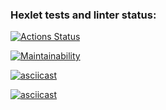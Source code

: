 ### Hexlet tests and linter status:
[![Actions Status](https://github.com/P-Solod/python-project-49/actions/workflows/hexlet-check.yml/badge.svg)](https://github.com/P-Solod/python-project-49/actions)

[![Maintainability](https://api.codeclimate.com/v1/badges/e9fd145072b912372b3e/maintainability)](https://codeclimate.com/github/P-Solod/python-project-50/maintainability)

[![asciicast](https://asciinema.org/a/klBAIJgaHlmUxnNpXJSDnMRZn.svg)](https://asciinema.org/a/klBAIJgaHlmUxnNpXJSDnMRZn)

[![asciicast](https://asciinema.org/a/bbazsgsgH7VqjSxyksMPzc9bj.svg)](https://asciinema.org/a/bbazsgsgH7VqjSxyksMPzc9bj)
